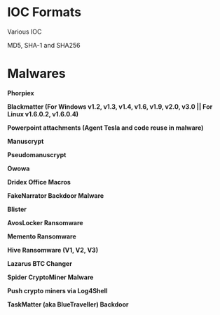 # IOC Formats

Various IOC

MD5, SHA-1 and SHA256

# Malwares

<b>Phorpiex</b>

<b>Blackmatter (For Windows v1.2, v1.3, v1.4, v1.6, v1.9, v2.0, v3.0 || For Linux v1.6.0.2, v1.6.0.4)</b>

<b>Powerpoint attachments (Agent Tesla and code reuse in malware)</b>

<b>Manuscrypt</b>

<b>Pseudomanuscrypt</b>

<b>Owowa</b>

<b>Dridex Office Macros</b>

<b>FakeNarrator Backdoor Malware</b>

<b>Blister</b>

<b>AvosLocker Ransomware</b>

<b>Memento Ransomware</b>

<b>Hive Ransomware (V1, V2, V3)</b>

<b>Lazarus BTC Changer</b>

<b>Spider CryptoMiner Malware</b>

<b>Push crypto miners via Log4Shell</b>

<b>TaskMatter (aka BlueTraveller) Backdoor</b>
